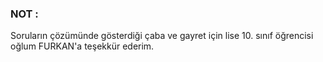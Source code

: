 
### NOT :
Soruların çözümünde gösterdiği çaba ve gayret  için lise 10. sınıf öğrencisi oğlum FURKAN'a teşekkür ederim.